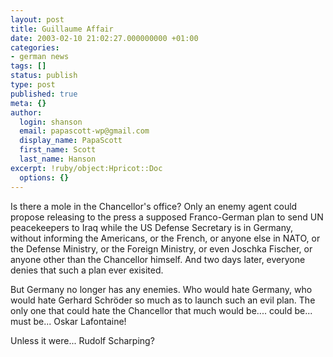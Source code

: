 ```yaml
---
layout: post
title: Guillaume Affair
date: 2003-02-10 21:02:27.000000000 +01:00
categories:
- german news
tags: []
status: publish
type: post
published: true
meta: {}
author:
  login: shanson
  email: papascott-wp@gmail.com
  display_name: PapaScott
  first_name: Scott
  last_name: Hanson
excerpt: !ruby/object:Hpricot::Doc
  options: {}
---
```

<p>Is there a mole in the Chancellor's office? Only an enemy agent could propose releasing to the press a supposed Franco-German plan to send UN peacekeepers to Iraq while the US Defense Secretary is in Germany, without informing the Americans, or the French, or anyone else in NATO, or the Defense Ministry, or the Foreign Ministry, or even Joschka Fischer, or anyone other than the Chancellor himself. And two days later, everyone denies that such a plan ever exisited.</p>
<p>But Germany no longer has any enemies. Who would hate Germany, who would hate Gerhard Schröder so much as to launch such an evil plan. The only one that could hate the Chancellor that much would be.... could be... must be... Oskar Lafontaine!</p>
<p>Unless it were... Rudolf Scharping?</p>
